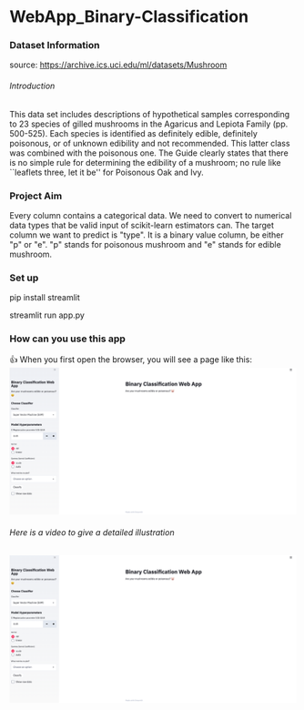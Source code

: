 # WebApp_Binary-Classification


### Dataset Information
source: https://archive.ics.uci.edu/ml/datasets/Mushroom

###### Introduction
This data set includes descriptions of hypothetical samples corresponding to 23 species of
gilled mushrooms in the Agaricus and Lepiota Family (pp. 500-525).
Each species is identified as definitely edible, definitely poisonous, 
or of unknown edibility and not recommended. 
This latter class was combined with the poisonous one. 
The Guide clearly states that there is no simple rule for determining the edibility of a mushroom;
no rule like ``leaflets three, let it be'' for Poisonous Oak and Ivy.

### Project Aim
Every column contains a categorical data. We need to convert to numerical data types 
that be valid input of scikit-learn estimators can.
The target column we want to predict is "type". It is a binary value column,
be either "p" or "e". "p" stands for poisonous mushroom and "e" stands for
edible mushroom.

### Set up
pip install streamlit

streamlit run app.py

### How can you use this app
👍 When you first open the browser, you will see a page like this:
![Test Image 3](assets/HomePage.png)

###### Here is a video to give a detailed illustration
[![Watch the video](assets/HomePage.png)](https://youtu.be/e3gRjiqfMmM)